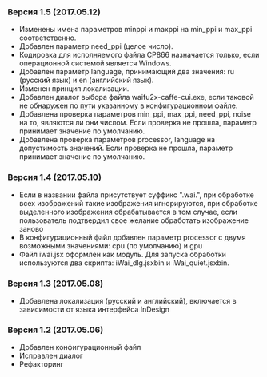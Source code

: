 ﻿### Версия 1.5 (2017.05.12)

* Изменены имена параметров minppi и maxppi на min_ppi и max_ppi соответственно.
* Добавлен параметр need_ppi (целое число).
* Кодировка для исполняемого файла CP866 назначается только, если операционной системой является Windows.
* Добавлен параметр language, принимающий два значения: ru (русский язык) и en (английский язык).
* Изменен принцип локализации.
* Добавлен диалог выбора файла waifu2x-caffe-cui.exe, если таковой не обнаружен по пути указанному в конфигурационном файле.
* Добавлена проверка параметров min_ppi, max_ppi, need_ppi, noise на то, являются ли они числом. Если проверка не прошла, параметр принимает значение по умолчанию.
* Добавлена проверка параметров processor, language на допустимость значений. Если проверка не прошла, параметр принимает значение по умолчанию.


### Версия 1.4 (2017.05.10)

* Если в названии файла присутствует суффикс ".wai.", при обработке всех изображений такие изображения игнорируются, при обработке выделенного изображения обрабатывается в том случае, если пользователь подтвердил свое желание обработать изображение заново
* В конфигурационный файл добавлен параметр processor с двумя возможными значениями: cpu (по умолчанию) и gpu
* Файл iwai.jsx оформлен как модуль. Для запуска обработки используются два скрипта: iWai_dlg.jsxbin и iWai_quiet.jsxbin.

### Версия 1.3 (2017.05.08)

* Добавлена локализация (русский и английский), включается в зависимости от языка интерфейса InDesign

### Версия 1.2 (2017.05.06)

* Добавлен конфигурационный файл
* Исправлен диалог
* Рефакторинг